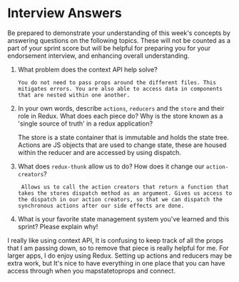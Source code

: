 # Interview Answers
Be prepared to demonstrate your understanding of this week's concepts by answering questions on the following topics. These will not be counted as a part of your sprint score but will be helpful for preparing you for your endorsement interview, and enhancing overall understanding.

1. What problem does the context API help solve?

       You do not need to pass props around the different files. This mitigates errors. You are also able to access data in components that are nested within one another.

2. In your own words, describe `actions`, `reducers` and the `store` and their role in Redux. What does each piece do? Why is the store known as a 'single source of truth' in a redux application?

      The store is a state container that is immutable and holds the state tree. Actions are JS objects that are used to change state, these are housed within the reducer and are accessed by using dispatch.

3. What does `redux-thunk` allow us to do? How does it change our `action-creators`?

        Allows us to call the action creators that return a function that takes the stores dispatch method as an argument. Gives us access to the dispatch in our action creators, so that we can dispatch the synchronous actions after our side effects are done.

4. What is your favorite state management system you've learned and this sprint? Please explain why!

  I really like using context API, It is confusing to keep track of all the props that I am passing down, so to remove that piece is really helpful for me. For larger apps, I do enjoy using Redux. Setting up actions and reducers may be extra work, but It's nice to have everything in one place that you can have access through when you mapstatetoprops and connect.